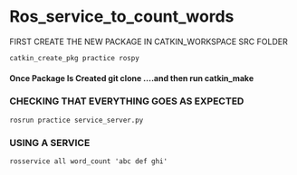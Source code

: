 # Ros_service_to_count_words

FIRST CREATE THE NEW PACKAGE IN CATKIN_WORKSPACE SRC FOLDER
```shell
catkin_create_pkg practice rospy
```
#### Once Package Is Created git clone ....and then run catkin_make  
### CHECKING THAT EVERYTHING GOES AS EXPECTED
```shell
rosrun practice service_server.py
```
### USING A SERVICE
```shell
rosservice all word_count 'abc def ghi'
```
